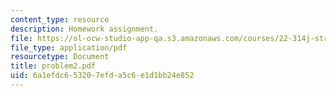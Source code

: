 ```yaml
---
content_type: resource
description: Homework assignment.
file: https://ol-ocw-studio-app-qa.s3.amazonaws.com/courses/22-314j-structural-mechanics-in-nuclear-power-technology-fall-2006/6a1efdc653207efda5c6e1d1bb24e852_problem2.pdf
file_type: application/pdf
resourcetype: Document
title: problem2.pdf
uid: 6a1efdc6-5320-7efd-a5c6-e1d1bb24e852
---
```

